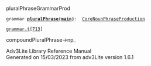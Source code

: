 ---
---
<span class="title">pluralPhrase</span><span class="type">GrammarProd</span>

`grammar `**[`pluralPhrase(main)`](../object/pluralPhrase(main).html)**` :   `[`CoreNounPhraseProduction`](../object/CoreNounPhraseProduction.html)

[`grammar.t`](../file/grammar.t.html)`[`[`713`](../source/grammar.t.html#713)`]`

<div class="gramrule">

compoundPluralPhrase-\>np\_  

</div>

<div class="ftr">

Adv3Lite Library Reference Manual  
Generated on 15/03/2023 from adv3Lite version 1.6.1

</div>
